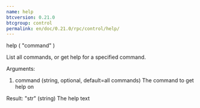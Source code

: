 ```yaml
---
name: help
btcversion: 0.21.0
btcgroup: control
permalink: en/doc/0.21.0/rpc/control/help/
---
```


help ( "command" )

List all commands, or get help for a specified command.

Arguments:
1. command    (string, optional, default=all commands) The command to get help on

Result:
"str"    (string) The help text


